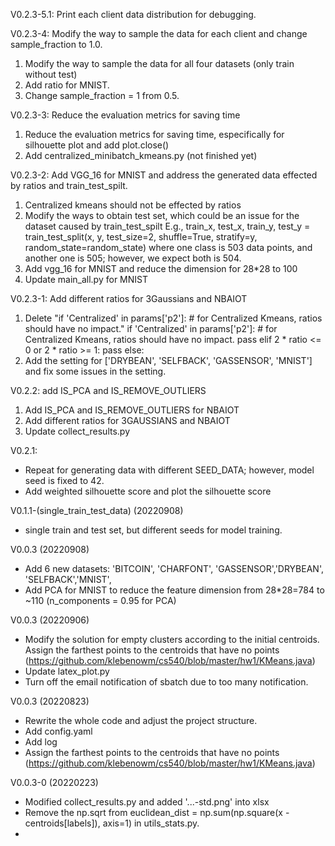 V0.2.3-5.1: Print each client data distribution for debugging. 


V0.2.3-4: Modify the way to sample the data for each client and change sample_fraction to 1.0. 

1. Modify the way to sample the data for all four datasets (only train without test) 
2. Add ratio for MNIST.
3. Change sample_fraction = 1 from 0.5. 


V0.2.3-3: Reduce the evaluation metrics for saving time

1. Reduce the evaluation metrics for saving time, especifically for silhouette plot and add plot.close() 
2. Add centralized_minibatch_kmeans.py (not finished yet)



V0.2.3-2: Add VGG_16 for MNIST and address the generated data effected by ratios and train_test_spilt.

1. Centralized kmeans should not be effected by ratios
2. Modify the ways to obtain test set, which could be an issue for the dataset caused by train_test_spilt
   E.g., train_x, test_x, train_y, test_y = train_test_split(x, y, test_size=2, shuffle=True, stratify=y,
                                                            random_state=random_state) 
        where one class is 503 data points, and another one is 505; however, we expect both is 504.
3. Add vgg_16 for MNIST and reduce the dimension for 28*28 to 100 
4. Update main_all.py for MNIST 



V0.2.3-1: Add different ratios for 3Gaussians and NBAIOT

1. Delete "if 'Centralized' in params['p2']:  # for Centralized Kmeans, ratios should have no impact."
    if 'Centralized' in params['p2']:  # for Centralized Kmeans, ratios should have no impact.
        pass
    elif 2 * ratio <= 0 or 2 * ratio >= 1:
        pass
    else:
2. Add the setting for ['DRYBEAN', 'SELFBACK', 'GASSENSOR', 'MNIST'] and fix some issues in the setting. 


V0.2.2: add IS_PCA and IS_REMOVE_OUTLIERS

1. Add IS_PCA and IS_REMOVE_OUTLIERS for NBAIOT
2. Add different ratios for 3GAUSSIANS and NBAIOT
3. Update collect_results.py

V0.2.1:
- Repeat for generating data with different SEED_DATA; however, model seed is fixed to 42. 
- Add weighted silhouette score and plot the silhouette score 

V0.1.1-(single_train_test_data) (20220908)
- single train and test set, but different seeds for model training.

V0.0.3 (20220908)
- Add 6 new datasets: 'BITCOIN', 'CHARFONT', 'GASSENSOR','DRYBEAN', 'SELFBACK','MNIST', 
- Add PCA for MNIST to reduce the feature dimension from 28*28=784  to ~110 (n_components = 0.95 for PCA) 


V0.0.3 (20220906)
- Modify the solution for empty clusters according to the initial centroids. 
  Assign the farthest points to the centroids that have no points (https://github.com/klebenowm/cs540/blob/master/hw1/KMeans.java)
- Update latex_plot.py 
- Turn off the email notification of sbatch due to too many notification. 
  


V0.0.3 (20220823)
- Rewrite the whole code and adjust the project structure.  
- Add config.yaml
- Add log
- Assign the farthest points to the centroids that have no points (https://github.com/klebenowm/cs540/blob/master/hw1/KMeans.java)

V0.0.3-0 (20220223)
- Modified collect_results.py and added '...-std.png' into xlsx  
- Remove the np.sqrt from euclidean_dist = np.sum(np.square(x - centroids[labels]), axis=1) in utils_stats.py.
- 